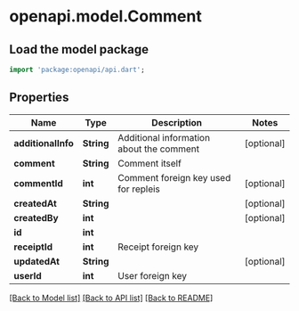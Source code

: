 # openapi.model.Comment

## Load the model package
```dart
import 'package:openapi/api.dart';
```

## Properties
Name | Type | Description | Notes
------------ | ------------- | ------------- | -------------
**additionalInfo** | **String** | Additional information about the comment | [optional] 
**comment** | **String** | Comment itself | 
**commentId** | **int** | Comment foreign key used for repleis | [optional] 
**createdAt** | **String** |  | [optional] 
**createdBy** | **int** |  | [optional] 
**id** | **int** |  | 
**receiptId** | **int** | Receipt foreign key | 
**updatedAt** | **String** |  | [optional] 
**userId** | **int** | User foreign key | 

[[Back to Model list]](../README.md#documentation-for-models) [[Back to API list]](../README.md#documentation-for-api-endpoints) [[Back to README]](../README.md)


